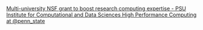 [Multi-university NSF grant to boost research computing expertise - PSU Institute for Computational and Data Sciences   High Performance Computing at @penn_state](https://qi.tc/qi/118593)